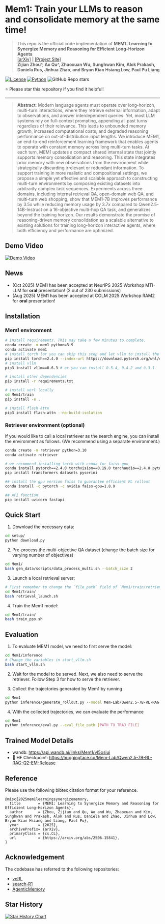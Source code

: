 # Mem1: Train your LLMs to reason and consolidate memory at the same time!
> This repo is the official code implementation of **MEM1: Learning to Synergize Memory and Reasoning for Efficient Long-Horizon Agents** <br>
> [[arXiv]](https://arxiv.org/abs/2506.15841) | [[Project Site]](https://mit-mi.github.io/mem1-site/) <br>
> **Zijian Zhou^, Ao Qu^, Zhaoxuan Wu, Sunghwan Kim, Alok Prakash, Daniela Rus, Jinhua Zhao, and Bryan Kian Hsiang Low, Paul Pu Liang**

[![License](https://img.shields.io/badge/license-MIT-blue.svg)](./LICENSE)
[![Python](https://img.shields.io/badge/python-3.9%2B-blue)](https://www.python.org/)
![GitHub Repo stars](https://img.shields.io/github/stars/MIT-MI/MEM1)

⭐️ Please star this repository if you find it helpful!

---

> **Abstract**: Modern language agents must operate over long-horizon, multi-turn interactions, where they retrieve external information, adapt to observations, and answer interdependent queries. Yet, most LLM systems rely on full-context prompting, appending all past turns regardless of their relevance. This leads to unbounded memory growth, increased computational costs, and degraded reasoning performance on out-of-distribution input lengths. We introduce MEM1, an end-to-end reinforcement learning framework that enables agents to operate with constant memory across long multi-turn tasks. At each turn, MEM1 updates a compact shared internal state that jointly supports memory consolidation and reasoning. This state integrates prior memory with new observations from the environment while strategically discarding irrelevant or redundant information. To support training in more realistic and compositional settings, we propose a simple yet effective and scalable approach to constructing multi-turn environments by composing existing datasets into arbitrarily complex task sequences. Experiments across three domains, including internal retrieval QA, open-domain web QA, and multi-turn web shopping, show that MEM1-7B improves performance by 3.5x while reducing memory usage by 3.7x compared to Qwen2.5-14B-Instruct on a 16-objective multi-hop QA task, and generalizes beyond the training horizon. Our results demonstrate the promise of reasoning-driven memory consolidation as a scalable alternative to existing solutions for training long-horizon interactive agents, where both efficiency and performance are optimized.

## Demo Video

[![Demo Video](https://github.com/user-attachments/assets/8e6bdedf-f4ff-40ff-9e08-ae41248fca57)](https://github.com/user-attachments/assets/8e6bdedf-f4ff-40ff-9e08-ae41248fca57)

## News
- (Oct 2025) MEM1 has been accepted at NeurIPS 2025 Workshop MTI-LLM for **oral** presentation! (2 out of 230 submissions)
- (Aug 2025) MEM1 has been accepted at COLM 2025 Workshop RAM2 for **oral** presentation!

## Installation

### Mem1 environment
```bash
# Install requirements. This may take a few minutes to complete.
conda create -n mem1 python=3.9
conda activate mem1
# install torch [or you can skip this step and let vllm to install the correct version for you]
pip install torch==2.4.0 --index-url https://download.pytorch.org/whl/cu121
# install vllm
pip3 install vllm==0.6.3 # or you can install 0.5.4, 0.4.2 and 0.3.1

# install other dependencies
pip install -r requirements.txt

# install verl locally
cd Mem1/train
pip install -e .

# install flash attn
pip3 install flash-attn --no-build-isolation
```

### Retriever environment (optional)
If you would like to call a local retriever as the search engine, you can install the environment as follows. (We recommend using a separate environment.)
```bash
conda create -n retriever python=3.10
conda activate retriever

# we recommend installing torch with conda for faiss-gpu
conda install pytorch==2.4.0 torchvision==0.19.0 torchaudio==2.4.0 pytorch-cuda=12.1 -c pytorch -c nvidia
pip install transformers datasets pyserini

## install the gpu version faiss to guarantee efficient RL rollout
conda install -c pytorch -c nvidia faiss-gpu=1.8.0

## API function
pip install uvicorn fastapi
```

## Quick Start

1. Download the necessary data:
```bash
cd setup/
python download.py
```

2. Pre-process the multi-objective QA dataset (change the batch size for varying number of objectives)
```bash
cd Mem1/
bash gen_data/scripts/data_process_multi.sh --batch_size 2
```

3. Launch a local retrieval server:
```bash
# First remember to change the `file_path` field of `Mem1/train/retrieval_launch.sh` to the path of your RAG files
cd Mem1/train/
bash retrieval_launch.sh
```

4. Train the Mem1 model:
```bash
cd Mem1/train/
bash train_ppo.sh
```

## Evaluation
1. To evaluate MEM1 model, we need to first serve the model:
```bash
cd Mem1/inference
# Change the variables in start_vllm.sh
bash start_vllm.sh
```

2. Wait for the model to be served. Next, we also need to serve the retriever. Follow Step 3 for how to serve the retriever.

3. Collect the trajectories generated by Mem1 by running
```bash
cd Mem1
python inference/generate_rollout.py --model Mem-Lab/Qwen2.5-7B-RL-RAG-Q2-EM-Release --use_mem1 --data_file train/data/nq_hotpotqa_train_multi_2/test.parquet
```

4. With the collected trajectories, we can evaluate the performance
```bash
cd Mem1
python inference/eval.py --eval_file_path [PATH_TO_TRAJ_FILE]
```

## Trained Model Details

- wandb: https://api.wandb.ai/links/Mem1/vl5osiui
- 🤗 HF Checkpoint: https://huggingface.co/Mem-Lab/Qwen2.5-7B-RL-RAG-Q2-EM-Release

## Reference

Please use the following bibtex citation format for your reference.

```
@misc{2025mem1learningsynergizememory,
  title        = {MEM1: Learning to Synergize Memory and Reasoning for Efficient Long-Horizon Agents},
  author       = {Zhou, Zijian and Qu, Ao and Wu, Zhaoxuan and Kim, Sunghwan and Prakash, Alok and Rus, Daniela and Zhao, Jinhua and Low, Bryan Kian Hsiang and Liang, Paul Pu},
  year         = {2025},
  archivePrefix= {arXiv},
  primaryClass = {cs.CL},
  url          = {https://arxiv.org/abs/2506.15841},
}
```

## Acknowledgement

The codebase has referred to the following repositories:

- [veRL](https://github.com/volcengine/verl/tree/main)
- [search-R1](https://github.com/PeterGriffinJin/Search-R1/tree/main)
- [AgenticMemory](https://github.com/WujiangXu/AgenticMemory)


## Star History

[![Star History Chart](https://api.star-history.com/svg?repos=MIT-MI/MEM1&type=Date)](https://www.star-history.com/#MIT-MI/MEM1&Date)
